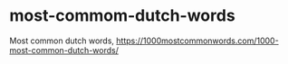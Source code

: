 # most-commom-dutch-words
Most common dutch words, https://1000mostcommonwords.com/1000-most-common-dutch-words/
